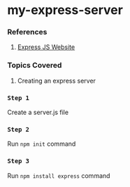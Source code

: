 # my-express-server

### References

1. [Express JS Website](https://expressjs.com/)

### Topics Covered

1. Creating an express server

### `Step 1`

Create a server.js file

### `Step 2`

Run `npm init` command

### `Step 3`

Run `npm install express` command